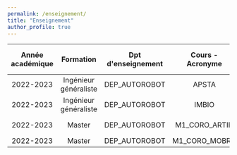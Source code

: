 ```yaml
---
permalink: /enseignement/
title: "Enseignement"
author_profile: true
---
```


| **Année académique** |     **Formation**     | **Dpt d'enseignement** | **Cours - Acronyme** |    **Cours - Libellé**    | **Type de cours** | **Heures** | **Equiv TD** |
|:--------------------:|:---------------------:|:----------------------:|:--------------------:|:-------------------------:|:-----------------:|:----------:|:------------:|
|       2022-2023      | Ingénieur généraliste |      DEP_AUTOROBOT     |         APSTA        | Apprentissage statistique |         TP        |      2     |     1,33     |
|       2022-2023      | Ingénieur généraliste |      DEP_AUTOROBOT     |         IMBIO        |    Imagerie biomédicale   |         TP        |      4     |     2,67     |
|       2022-2023      |         Master        |      DEP_AUTOROBOT     |     M1_CORO_ARTIN    |  Artificial Intelligence  |         TP        |      8     |     5,33     |
|       2022-2023      |         Master        |      DEP_AUTOROBOT     |     M1_CORO_MOBRO    |       Mobile Robots       |         TP        |      4     |     2,67     |
